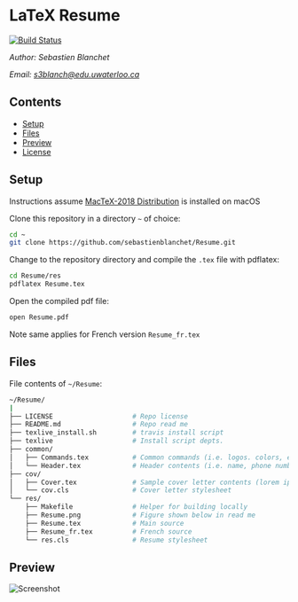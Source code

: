 # LaTeX Resume

[![Build Status](https://travis-ci.org/sebastienblanchet/Resume.svg?branch=master)](https://travis-ci.org/sebastienblanchet/Resume)

*Author: Sebastien Blanchet*

*Email: s3blanch@edu.uwaterloo.ca*

## Contents

* [Setup](#setup)
* [Files](#files)
* [Preview](#preview)
* [License](#license)

## Setup

Instructions assume [MacTeX-2018 Distribution](http://tug.org/mactex/mactex-download.html) is installed on macOS

Clone this repository in a directory `~` of choice:

```bash
cd ~
git clone https://github.com/sebastienblanchet/Resume.git
```

Change to the repository directory and compile the `.tex` file with pdflatex:

```bash
cd Resume/res
pdflatex Resume.tex
```

Open the compiled pdf file:

```bash
open Resume.pdf
```

Note same applies for French version `Resume_fr.tex`

## Files

File contents of `~/Resume`:

```bash
~/Resume/
|
├── LICENSE                    # Repo license
├── README.md                  # Repo read me
├── texlive_install.sh         # travis install script
├── texlive                    # Install script depts.
├── common/                     
│   ├── Commands.tex           # Common commands (i.e. logos. colors, etc.)
│   └── Header.tex             # Header contents (i.e. name, phone number, etc.)
├── cov/
│   ├── Cover.tex              # Sample cover letter contents (lorem ipsum)
│   └── cov.cls                # Cover letter stylesheet
└── res/
    ├── Makefile               # Helper for building locally
    ├── Resume.png             # Figure shown below in read me
    ├── Resume.tex             # Main source
    ├── Resume_fr.tex          # French source
    └── res.cls                # Resume stylesheet
```

## Preview

![Screenshot](res/Resume.png)

